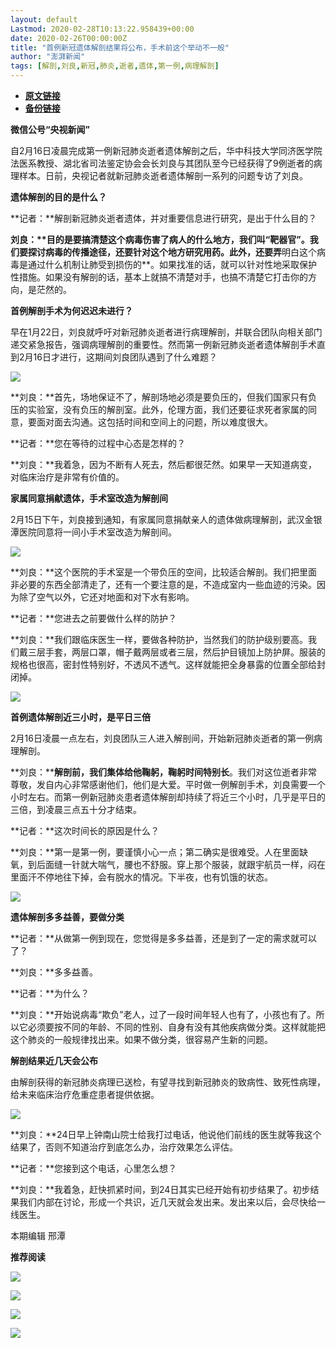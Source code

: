 ```yaml
---
layout: default
Lastmod: 2020-02-28T10:13:22.958439+00:00
date: 2020-02-26T00:00:00Z
title: "首例新冠遗体解剖结果将公布，手术前这个举动不一般"
author: "澎湃新闻"
tags: [解剖,刘良,新冠,肺炎,逝者,遗体,第一例,病理解剖]
---
```


* [**原文链接**](https://mp.weixin.qq.com/s/w1ouHAuw5xyknMkNaAp7Og)
* [**备份链接**](http://archive.today/1hAvn)


****微信公号**“央视新闻”**

自2月16日凌晨完成第一例新冠肺炎逝者遗体解剖之后，华中科技大学同济医学院法医系教授、湖北省司法鉴定协会会长刘良与其团队至今已经获得了9例逝者的病理样本。日前，央视记者就新冠肺炎逝者遗体解剖一系列的问题专访了刘良。

**遗体解剖的目的是什么？**

**记者：**解剖新冠肺炎逝者遗体，并对重要信息进行研究，是出于什么目的？

  
**刘良：****目的是要搞清楚这个病毒伤害了病人的什么地方**，我们叫“靶器官”。我们要探讨病毒的传播途径，还要针对这个地方研究用药。此外，还要弄**明白这个病毒是通过什么机制让肺受到损伤的**。如果找准的话，就可以针对性地采取保护性措施。如果没有解剖的话，基本上就搞不清楚对手，也搞不清楚它打击你的方向，是茫然的。

  
**首例解剖手术为何迟迟未进行？**

  
早在1月22日，刘良就呼吁对新冠肺炎逝者进行病理解剖，并联合团队向相关部门递交紧急报告，强调病理解剖的重要性。然而第一例新冠肺炎逝者遗体解剖手术直到2月16日才进行，这期间刘良团队遇到了什么难题？

![](/images/post/13aba826f3fe7a0f5013dd748d64aaa5.jpg)

**刘良：**首先，场地保证不了，解剖场地必须是要负压的，但我们国家只有负压的实验室，没有负压的解剖室。此外，伦理方面，我们还要征求死者家属的同意，要面对面去沟通。这包括时间和空间上的问题，所以难度很大。

  
**记者：**您在等待的过程中心态是怎样的？

  
**刘良：**我着急，因为不断有人死去，然后都很茫然。如果早一天知道病变，对临床治疗是非常有价值的。

  
**家属同意捐献遗体，手术室改造为解剖间**

2月15日下午，刘良接到通知，有家属同意捐献亲人的遗体做病理解剖，武汉金银潭医院同意将一间小手术室改造为解剖间。

![](/images/post/5b85ab7721a9a8c01d7f66695526dd02.jpg)

**刘良：**这个医院的手术室是一个带负压的空间，比较适合解剖。我们把里面非必要的东西全部清走了，还有一个要注意的是，不造成室内一些血迹的污染。因为除了空气以外，它还对地面和对下水有影响。

  
**记者：**您进去之前要做什么样的防护？

  
**刘良：**我们跟临床医生一样，要做各种防护，当然我们的防护级别要高。我们戴三层手套，两层口罩，帽子戴两层或者三层，然后护目镜加上防护屏。服装的规格也很高，密封性特别好，不透风不透气。这样就能把全身暴露的位置全部给封闭掉。

![](/images/post/0a3a524c83d70fea0f27fa41b17da3ed.jpg)

**首例遗体解剖近三小时，是平日三倍**

2月16日凌晨一点左右，刘良团队三人进入解剖间，开始新冠肺炎逝者的第一例病理解剖。

  
**刘良：****解剖前，我们集体给他鞠躬，鞠躬时间特别长**。我们对这位逝者非常尊敬，发自内心非常感谢他们，他们是大爱。平时做一例解剖手术，刘良需要一个小时左右。而第一例新冠肺炎患者遗体解剖却持续了将近三个小时，几乎是平日的三倍，到凌晨三点五十分才结束。

  
**记者：**这次时间长的原因是什么？

  
**刘良：**第一是第一例，要谨慎小心一点；第二确实是很难受。人在里面缺氧，到后面缝一针就大喘气，腰也不舒服。穿上那个服装，就跟宇航员一样，闷在里面汗不停地往下掉，会有脱水的情况。下半夜，也有饥饿的状态。

![](/images/post/5427d86d3437da81e1ea6b32f7205653.jpg)

**遗体解剖多多益善，要做分类**

**记者：**从做第一例到现在，您觉得是多多益善，还是到了一定的需求就可以了？

  
**刘良：**多多益善。

  
**记者：**为什么？

  
**刘良：**开始说病毒“欺负”老人，过了一段时间年轻人也有了，小孩也有了。所以它必须要按不同的年龄、不同的性别、自身有没有其他疾病做分类。这样就能把这个肺炎的一般规律找出来。如果不做分类，很容易产生新的问题。

  
**解剖结果近几天会公布**

由解剖获得的新冠肺炎病理已送检，有望寻找到新冠肺炎的致病性、致死性病理，给未来临床治疗危重症患者提供依据。

![](/images/post/df9414507a6a2bceee9d19700544f928.jpg)

**刘良：**24日早上钟南山院士给我打过电话，他说他们前线的医生就等我这个结果了，否则不知道治疗到底怎么办，治疗效果怎么评估。

  
**记者：**您接到这个电话，心里怎么想？

  
**刘良：**我着急，赶快抓紧时间，到24日其实已经开始有初步结果了。初步结果我们内部在讨论，形成一个共识，近几天就会发出来。发出来以后，会尽快给一线医生。

本期编辑 邢潭  

**推荐阅读**

[![](/images/post/eae39d9996610ccbfc60bda76e74dce6.jpg)](http://mp.weixin.qq.com/s?__biz=MjM5MzI5NTU3MQ==&mid=2651591942&idx=1&sn=82620c17e80cfd1f9ec692e976d19186&chksm=bd6188ba8a1601ac8bdc66ba4c987c82a80710f5a7361430a219b1ad8da3178bc2f218d80127&scene=21#wechat_redirect)

[![](/images/post/12e0d94be82829ed4f958ea785fc7b62.jpg)](http://mp.weixin.qq.com/s?__biz=MjM5MzI5NTU3MQ==&mid=2651587716&idx=1&sn=9cf340714786ffd74330418b03bccf7c&chksm=bd6199388a16102e76351195f852c7325de5e1620da5882bd04ccd1ff7d24b0b5dff09895509&scene=21#wechat_redirect)

[![](/images/post/7ab7a6f45b8be28d6ef63bbb5b2fb589.jpg)](http://mp.weixin.qq.com/s?__biz=MjM5MzI5NTU3MQ==&mid=2651584757&idx=1&sn=a5572bcc0bdaaed9ec4dea0282c51e0f&chksm=bd6665498a11ec5fc1242f13c3065e039cfc31047777dbdea5ff09cebc50adc6f3e98a790191&scene=21#wechat_redirect)

[![](/images/post/faa036129172f4ba4cb775ad946d1eff.jpg)](https://a.app.qq.com/o/simple.jsp?pkgname=com.wondertek.paper)

